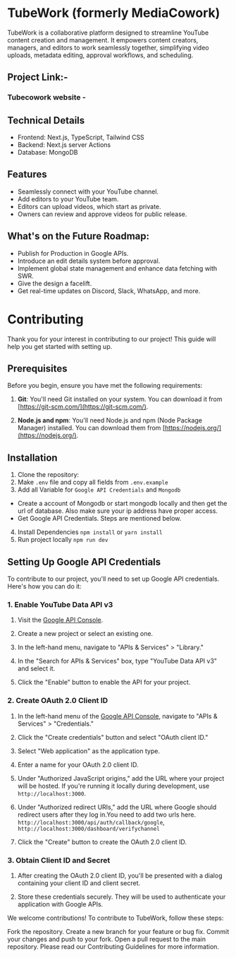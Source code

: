 # TubeWork (formerly MediaCowork)

TubeWork is a collaborative platform designed to streamline YouTube content creation and management. It empowers content creators, managers, and editors to work seamlessly together, simplifying video uploads, metadata editing, approval workflows, and scheduling.

## Project Link:-

### Tubecowork website - []()

## Technical Details

-   Frontend: Next.js, TypeScript, Tailwind CSS
-   Backend: Next.js server Actions
-   Database: MongoDB

## Features

-   Seamlessly connect with your YouTube channel.
-   Add editors to your YouTube team.
-   Editors can upload videos, which start as private.
-   Owners can review and approve videos for public release.

## What's on the Future Roadmap:

-   Publish for Production in Google APIs.
-   Introduce an edit details system before approval.
-   Implement global state management and enhance data fetching with SWR.
-   Give the design a facelift.
-   Get real-time updates on Discord, Slack, WhatsApp, and more.

# Contributing

Thank you for your interest in contributing to our project! This guide will help you get started with setting up.

## Prerequisites

Before you begin, ensure you have met the following requirements:

1. **Git**: You'll need Git installed on your system. You can download it from [https://git-scm.com/](https://git-scm.com/).

2. **Node.js and npm**: You'll need Node.js and npm (Node Package Manager) installed. You can download them from [https://nodejs.org/](https://nodejs.org/).

## Installation

1. Clone the repository:
2. Make `.env` file and copy all fields from `.env.example`
3. Add all Variable for `Google API Credentials` and `Mongodb`

-   Create a account of Mongodb or start mongodb locally and then get the url of database. Also make sure your ip address have proper access.
-   Get Google API Credentials. Steps are mentioned below.

4. Install Dependencies `npm install` or `yarn install`
5. Run project locally `npm run dev`

## Setting Up Google API Credentials

To contribute to our project, you'll need to set up Google API credentials. Here's how you can do it:

### 1. Enable YouTube Data API v3

1. Visit the [Google API Console](https://console.developers.google.com/).

2. Create a new project or select an existing one.

3. In the left-hand menu, navigate to "APIs & Services" > "Library."

4. In the "Search for APIs & Services" box, type "YouTube Data API v3" and select it.

5. Click the "Enable" button to enable the API for your project.

### 2. Create OAuth 2.0 Client ID

1. In the left-hand menu of the [Google API Console](https://console.developers.google.com/), navigate to "APIs & Services" > "Credentials."

2. Click the "Create credentials" button and select "OAuth client ID."

3. Select "Web application" as the application type.

4. Enter a name for your OAuth 2.0 client ID.

5. Under "Authorized JavaScript origins," add the URL where your project will be hosted. If you're running it locally during development, use `http://localhost:3000`.

6. Under "Authorized redirect URIs," add the URL where Google should redirect users after they log in.You need to add two urls here. `http://localhost:3000/api/auth/callback/google`, `http://localhost:3000/dashboard/verifychannel`

7. Click the "Create" button to create the OAuth 2.0 client ID.

### 3. Obtain Client ID and Secret

1. After creating the OAuth 2.0 client ID, you'll be presented with a dialog containing your client ID and client secret.

2. Store these credentials securely. They will be used to authenticate your application with Google APIs.

We welcome contributions! To contribute to TubeWork, follow these steps:

Fork the repository.
Create a new branch for your feature or bug fix.
Commit your changes and push to your fork.
Open a pull request to the main repository.
Please read our Contributing Guidelines for more information.
